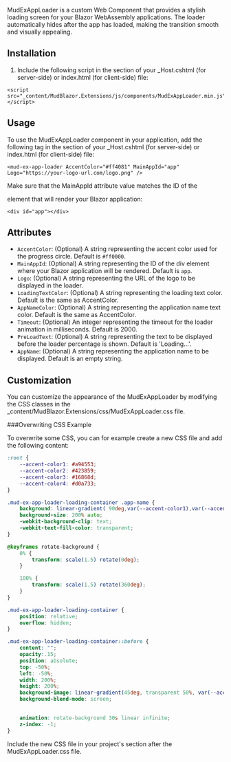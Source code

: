 ﻿MudExAppLoader is a custom Web Component that provides a stylish loading screen for your Blazor WebAssembly applications. The loader automatically hides after the app has loaded, making the transition smooth and visually appealing.

## Installation

1. Include the following script in the <head> section of your _Host.cshtml (for server-side) or index.html (for client-side) file:

```
<script src="_content/MudBlazor.Extensions/js/components/MudExAppLoader.min.js"></script>
```

## Usage

To use the MudExAppLoader component in your application, add the following tag in the <body> section of your _Host.cshtml (for server-side) or index.html (for client-side) file:

```
<mud-ex-app-loader AccentColor="#ff4081" MainAppId="app" Logo="https://your-logo-url.com/logo.png" />
```

Make sure that the MainAppId attribute value matches the ID of the <div> element that will render your Blazor application:

```
<div id="app"></div>
```

## Attributes

- `AccentColor`: (Optional) A string representing the accent color used for the progress circle. Default is `#ff0000`.
- `MainAppId`: (Optional) A string representing the ID of the div element where your Blazor application will be rendered. Default is `app`.
- `Logo`: (Optional) A string representing the URL of the logo to be displayed in the loader.
- `LoadingTextColor`: (Optional) A string representing the loading text color. Default is the same as AccentColor.
- `AppNameColor`: (Optional) A string representing the application name text color. Default is the same as AccentColor.
- `Timeout`:  (Optional) An integer representing the timeout for the loader animation in milliseconds. Default is 2000.
- `PreLoadText`: (Optional) A string representing the text to be displayed before the loader percentage is shown. Default is 'Loading...'.
- `AppName`: (Optional) A string representing the application name to be displayed. Default is an empty string.


## Customization

You can customize the appearance of the MudExAppLoader by modifying the CSS classes in the _content/MudBlazor.Extensions/css/MudExAppLoader.css file.

###Overwriting CSS Example

To overwrite some CSS, you can for example create a new CSS file and add the following content:

```css
:root {
    --accent-color1: #a94553;
    --accent-color2: #423859;
    --accent-color3: #16868d;
    --accent-color4: #d0a733;
}

.mud-ex-app-loader-loading-container .app-name {
    background: linear-gradient( 90deg,var(--accent-color1),var(--accent-color2),var(--accent-color3),var(--accent-color4));
    background-size: 200% auto;
    -webkit-background-clip: text;
    -webkit-text-fill-color: transparent;
}

@keyframes rotate-background {
    0% {
        transform: scale(1.5) rotate(0deg);
    }

    100% {
        transform: scale(1.5) rotate(360deg);
    }
}

.mud-ex-app-loader-loading-container {
    position: relative;
    overflow: hidden;
}

.mud-ex-app-loader-loading-container::before {
    content: "";
    opacity:.15;
    position: absolute;
    top: -50%;
    left: -50%;
    width: 200%;
    height: 200%;
    background-image: linear-gradient(45deg, transparent 50%, var(--accent-color1) 50%), linear-gradient(135deg, transparent 50%, var(--accent-color2) 50%), linear-gradient(-135deg, transparent 50%, var(--accent-color3) 50%), linear-gradient(-45deg, transparent 50%, var(--accent-color4) 50%);
    background-blend-mode: screen;

    
    animation: rotate-background 30s linear infinite;
    z-index: -1;
}
```

Include the new CSS file in your project's <head> section after the MudExAppLoader.css file.